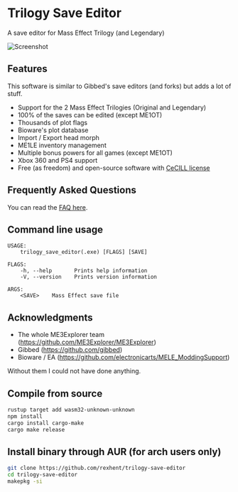 # Trilogy Save Editor
A save editor for Mass Effect Trilogy (and Legendary)

![Screenshot](misc/screenshots/ME3_General.png)

## Features
This software is similar to Gibbed's save editors (and forks) but adds a lot of stuff.

- Support for the 2 Mass Effect Trilogies (Original and Legendary)
- 100% of the saves can be edited (except ME1OT)
- Thousands of plot flags
- Bioware's plot database
- Import / Export head morph
- ME1LE inventory management
- Multiple bonus powers for all games (except ME1OT)
- Xbox 360 and PS4 support
- Free (as freedom) and open-source software with [CeCILL license](https://en.wikipedia.org/wiki/CeCILL)

## Frequently Asked Questions
You can read the [FAQ here](https://github.com/KarlitosVII/trilogy-save-editor/wiki/Frequently-Asked-Questions).

## Command line usage
```
USAGE:
    trilogy_save_editor(.exe) [FLAGS] [SAVE]

FLAGS:
    -h, --help       Prints help information
    -V, --version    Prints version information

ARGS:
    <SAVE>    Mass Effect save file
```

## Acknowledgments

- The whole ME3Explorer team (https://github.com/ME3Explorer/ME3Explorer)
- Gibbed (https://github.com/gibbed)
- Bioware / EA (https://github.com/electronicarts/MELE_ModdingSupport)

Without them I could not have done anything.


## Compile from source

```sh
rustup target add wasm32-unknown-unknown
npm install
cargo install cargo-make
cargo make release
```

## Install binary through AUR (for arch users only)

```sh
git clone https://github.com/rexhent/trilogy-save-editor
cd trilogy-save-editor
makepkg -si
```
